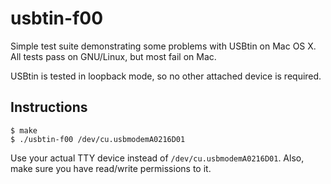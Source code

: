 # usbtin-f00

Simple test suite demonstrating some problems with USBtin on Mac OS X.  All
tests pass on GNU/Linux, but most fail on Mac.

USBtin is tested in loopback mode, so no other attached device is required.

## Instructions

```
$ make
$ ./usbtin-f00 /dev/cu.usbmodemA0216D01
```

Use your actual TTY device instead of `/dev/cu.usbmodemA0216D01`.  Also, make
sure you have read/write permissions to it.
